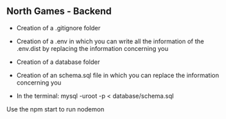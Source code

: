 ## North Games - Backend

- Creation of a .gitignore folder
- Creation of a .env in which you can write all the information of the .env.dist by replacing the information concerning you
- Creation of a database folder
- Creation of an schema.sql file in which you can replace the information concerning you

- In the terminal: mysql -uroot -p < database/schema.sql

Use the npm start to run nodemon
